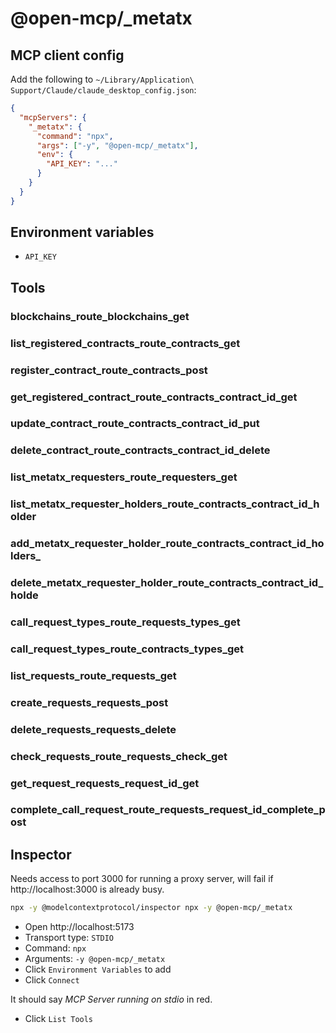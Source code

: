 # @open-mcp/_metatx

## MCP client config

Add the following to `~/Library/Application\ Support/Claude/claude_desktop_config.json`:

```json
{
  "mcpServers": {
    "_metatx": {
      "command": "npx",
      "args": ["-y", "@open-mcp/_metatx"],
      "env": {
        "API_KEY": "..."
      }
    }
  }
}
```

## Environment variables

- `API_KEY`

## Tools

### blockchains_route_blockchains_get

### list_registered_contracts_route_contracts_get

### register_contract_route_contracts_post

### get_registered_contract_route_contracts_contract_id_get

### update_contract_route_contracts_contract_id_put

### delete_contract_route_contracts_contract_id_delete

### list_metatx_requesters_route_requesters_get

### list_metatx_requester_holders_route_contracts_contract_id_holder

### add_metatx_requester_holder_route_contracts_contract_id_holders_

### delete_metatx_requester_holder_route_contracts_contract_id_holde

### call_request_types_route_requests_types_get

### call_request_types_route_contracts_types_get

### list_requests_route_requests_get

### create_requests_requests_post

### delete_requests_requests_delete

### check_requests_route_requests_check_get

### get_request_requests_request_id_get

### complete_call_request_route_requests_request_id_complete_post

## Inspector

Needs access to port 3000 for running a proxy server, will fail if http://localhost:3000 is already busy.

```bash
npx -y @modelcontextprotocol/inspector npx -y @open-mcp/_metatx
```

- Open http://localhost:5173
- Transport type: `STDIO`
- Command: `npx`
- Arguments: `-y @open-mcp/_metatx`
- Click `Environment Variables` to add
- Click `Connect`

It should say _MCP Server running on stdio_ in red.

- Click `List Tools`
